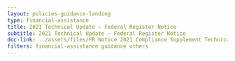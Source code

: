 ```yaml
---
layout: policies-guidance-landing 
type: financial-assistance
title: 2021 Technical Update – Federal Register Notice
subtitle: 2021 Technical Update – Federal Register Notice
doc-link: ../assets/files/FR Notice 2021 Compliance Supplement Technical Update 04 08 22.pdf
filters: financial-assistance guidance others
---
```



